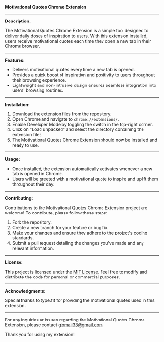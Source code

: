 **Motivational Quotes Chrome Extension**

---

**Description:**

The Motivational Quotes Chrome Extension is a simple tool designed to deliver daily doses of inspiration to users. With this extension installed, users receive motivational quotes each time they open a new tab in their Chrome browser.

---

**Features:**

- Delivers motivational quotes every time a new tab is opened.
- Provides a quick boost of inspiration and positivity to users throughout their browsing experience.
- Lightweight and non-intrusive design ensures seamless integration into users' browsing routines.

---

**Installation:**

1. Download the extension files from the repository.
2. Open Chrome and navigate to `chrome://extensions/`.
3. Enable Developer Mode by toggling the switch in the top-right corner.
4. Click on "Load unpacked" and select the directory containing the extension files.
5. The Motivational Quotes Chrome Extension should now be installed and ready to use.

---

**Usage:**

- Once installed, the extension automatically activates whenever a new tab is opened in Chrome.
- Users will be greeted with a motivational quote to inspire and uplift them throughout their day.

---

**Contributing:**

Contributions to the Motivational Quotes Chrome Extension project are welcome! To contribute, please follow these steps:

1. Fork the repository.
2. Create a new branch for your feature or bug fix.
3. Make your changes and ensure they adhere to the project's coding standards.
4. Submit a pull request detailing the changes you've made and any relevant information.

---

**License:**

This project is licensed under the [MIT License](https://opensource.org/licenses/MIT). Feel free to modify and distribute the code for personal or commercial purposes.

---

**Acknowledgments:**

Special thanks to type.fit for providing the motivational quotes used in this extension.

---

For any inquiries or issues regarding the Motivational Quotes Chrome Extension, please contact giomail33@gmail.com

Thank you for using my extension!
